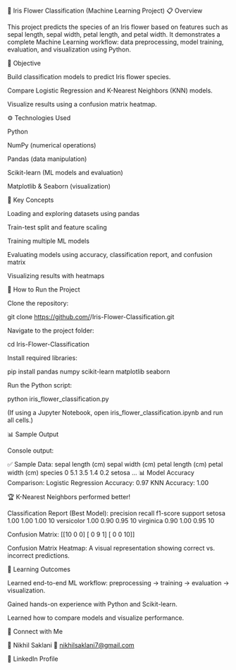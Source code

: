🧠 Iris Flower Classification (Machine Learning Project)
📋 Overview

This project predicts the species of an Iris flower based on features such as sepal length, sepal width, petal length, and petal width.
It demonstrates a complete Machine Learning workflow: data preprocessing, model training, evaluation, and visualization using Python.

🧩 Objective

Build classification models to predict Iris flower species.

Compare Logistic Regression and K-Nearest Neighbors (KNN) models.

Visualize results using a confusion matrix heatmap.

⚙️ Technologies Used

Python

NumPy (numerical operations)

Pandas (data manipulation)

Scikit-learn (ML models and evaluation)

Matplotlib & Seaborn (visualization)

🧠 Key Concepts

Loading and exploring datasets using pandas

Train-test split and feature scaling

Training multiple ML models

Evaluating models using accuracy, classification report, and confusion matrix

Visualizing results with heatmaps

🚀 How to Run the Project

Clone the repository:

git clone https://github.com/<your-username>/Iris-Flower-Classification.git


Navigate to the project folder:

cd Iris-Flower-Classification


Install required libraries:

pip install pandas numpy scikit-learn matplotlib seaborn


Run the Python script:

python iris_flower_classification.py


(If using a Jupyter Notebook, open iris_flower_classification.ipynb and run all cells.)

📊 Sample Output

Console output:

✅ Sample Data:
   sepal length (cm)  sepal width (cm)  petal length (cm)  petal width (cm) species
0                5.1               3.5                1.4               0.2  setosa
...
📊 Model Accuracy Comparison:
Logistic Regression Accuracy: 0.97
KNN Accuracy: 1.00

🏆 K-Nearest Neighbors performed better!

Classification Report (Best Model):
              precision    recall  f1-score   support
setosa         1.00       1.00     1.00         10
versicolor     1.00       0.90     0.95         10
virginica      0.90       1.00     0.95         10

Confusion Matrix:
 [[10  0  0]
  [ 0  9  1]
  [ 0  0 10]]


Confusion Matrix Heatmap:
A visual representation showing correct vs. incorrect predictions.

💬 Learning Outcomes

Learned end-to-end ML workflow: preprocessing → training → evaluation → visualization.

Gained hands-on experience with Python and Scikit-learn.

Learned how to compare models and visualize performance.

📎 Connect with Me

👤 Nikhil Saklani
📧 nikhilsaklani7@gmail.com

🔗 LinkedIn Profile